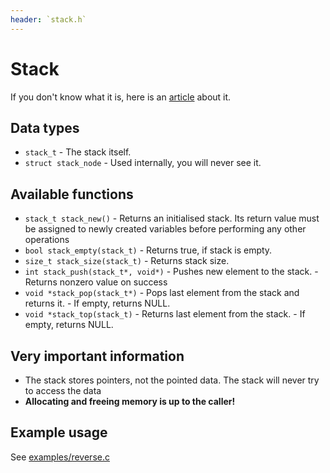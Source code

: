 ```yaml
---
header: `stack.h`
---
```

# Stack
If you don't know what it is, here is an [article](https://en.wikipedia.org/wiki/Stack_(abstract_data_type)) about it.

## Data types

* `stack_t`
        - The stack itself.
* `struct stack_node`
        - Used internally, you will never see it.

## Available functions

* `stack_t stack_new()`
        - Returns an initialised stack. Its return value must be assigned to newly created variables before performing any other operations
* `bool stack_empty(stack_t)`
        - Returns true, if stack is empty.
* `size_t stack_size(stack_t)`
        - Returns stack size.
* `int stack_push(stack_t*, void*)`
        - Pushes new element to the stack.
        - Returns nonzero value on success
* `void *stack_pop(stack_t*)`
        - Pops last element from the stack and returns it.
        - If empty, returns NULL.
* `void *stack_top(stack_t)`
        - Returns last element from the stack.
        - If empty, returns NULL.

## Very important information

- The stack stores pointers, not the pointed data. The stack will never try to access the data
- **Allocating and freeing memory is up to the caller!**


## Example usage

See [examples/reverse.c](/examples/reverse.c)
